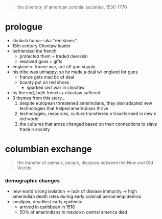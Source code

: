 > the diversity of american colonial societies, 1530-1770
# prologue
* shulush homa--aka "red shoes"
* 18th century Choctaw leader
* befriended the french
	* protected them + traded deerskin
	* received guns + gifts
* england v. france war, cut off gun supply
* his tribe was unhappy, so he made a deal w/ england for guns
	* france gets mad bc of deal
	* bounty put on red shoes
		* sparked civil war in choctaw
* by the end, both french + choctaw suffered
* 3 themes from this story...
	1. despite european threatened amerindians, they also adapted new technologies that helped amerindians thrive
	2. technologies, resources, culture transferred n transformed in new n old world
	3. the cultures that arose changed based on their connections to slave trade n society
# columbian exchange
> the transfer of animals, people, diseases between the New and Old Worlds 
### demographic changes
* new world's long isolation -> lack of disease immunity -> high amerindian death rates during early colonial period empidemics
* smallpox, deadliest early epidemic
	* arrived in caribbean in 1518
	* 50% of amerindians in mexico n central america died 